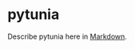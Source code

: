 pytunia
========
Describe pytunia here in [Markdown](http://daringfireball.net/projects/markdown).

